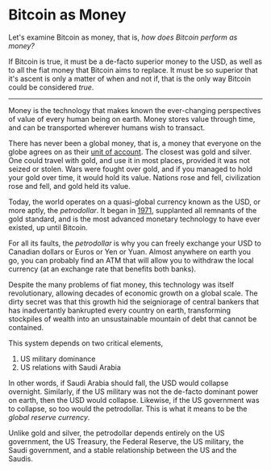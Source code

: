 # Bitcoin as Money

Let's examine Bitcoin as money, that is,
 *how does Bitcoin perform as money?*

If Bitcoin is true, it must be a de-facto superior
 money to the USD, as well as to all the fiat money
 that Bitcoin aims to replace.
It must be so superior that it's ascent is
 only a matter of when and not if, that is
 the only way Bitcoin could be considered *true*.

---

Money is the technology that makes known the
 ever-changing perspectives of value of every
 human being on earth.
Money stores value through time,
 and can be transported wherever
 humans wish to transact.

There has never been a global money,
 that is, a money that everyone on the
 globe agrees on as their 
 [unit of account](unit-of-account.md).
The closest was gold and silver.
 One could travel with gold, and use it
 in most places, provided it was not seized
 or stolen.
Wars were fought over gold,
 and if you managed to hold your
 gold over time, it would hold its value.
Nations rose and fell,
 civilization rose and fell,
 and gold held its value.

Today, the world operates on a quasi-global
 currency known as the USD, or more aptly,
 the *petrodollar*.
It began in 
 [1971](https://wtfhappenedin1971.com/),
 supplanted all remnants of the gold standard,
 and is the most advanced monetary technology
 to have ever existed, up until Bitcoin.

For all its faults,
 the *petrodollar* is why you can freely exchange
 your USD to Canadian dollars or Euros or Yen
 or Yuan. 
Almost anywhere on earth you go,
 you can probably find an ATM that will 
 allow you to withdraw the local currency
 (at an exchange rate that benefits both banks).

Despite the many problems of fiat money,
 this technology was itself revolutionary,
 allowing decades of economic growth
 on a global scale.
The dirty secret was that this growth
 hid the seigniorage of central bankers
 that has inadvertantly bankrupted
 every country on earth,
 transforming stockpiles of wealth into an unsustainable
 mountain of debt that cannot be contained.

This system depends on two critical elements,

1. US military dominance
2. US relations with Saudi Arabia

In other words, if Saudi Arabia should fall,
 the USD would collapse overnight.
Similarly, if the US military was not the de-facto
 dominant power on earth, then the USD would collapse.
Likewise, if the US government was to collapse, 
 so too would the petrodollar.
This is what it means to be the *global reserve currency*.

Unlike gold and silver, the petrodollar
 depends entirely on the US government, the US Treasury,
 the Federal Reserve, the US military, the Saudi government,
 and a stable relationship between the US and the Saudis.


